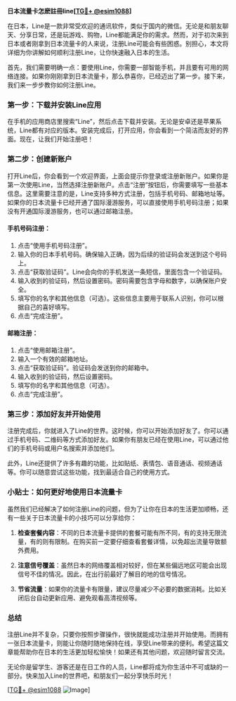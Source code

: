 **日本流量卡怎麽註冊line[[TG💪+ @esim1088](https://t.me/s/esim1088)]**

在日本，Line是一款非常受欢迎的通讯软件，类似于国内的微信。无论是和朋友聊天、分享日常，还是玩游戏、购物，Line都能满足你的需求。然而，对于初次来到日本或者刚拿到日本流量卡的人来说，注册Line可能会有些困惑。别担心，本文将详细为你讲解如何顺利注册Line，让你快速融入日本的生活。

首先，我们需要明确一点：要使用Line，你需要一部智能手机，并且要有可用的网络连接。如果你刚刚拿到日本流量卡，那么恭喜你，已经迈出了第一步。接下来，我们来一步步教你如何注册Line。

### 第一步：下载并安装Line应用

在手机的应用商店里搜索“Line”，然后点击下载并安装。无论是安卓还是苹果系统，Line都有对应的版本。安装完成后，打开应用，你会看到一个简洁而友好的界面。现在，让我们开始注册吧！

### 第二步：创建新账户

打开Line后，你会看到一个欢迎界面，上面会提示你登录或注册新账户。如果你是第一次使用Line，当然选择注册新账户。点击“注册”按钮后，你需要填写一些基本信息。这里需要注意的是，Line支持多种方式注册，包括手机号码、邮箱地址等。如果你的日本流量卡已经开通了国际漫游服务，可以直接使用手机号码注册；如果没有开通国际漫游服务，也可以通过邮箱注册。

#### 手机号码注册：
1. 点击“使用手机号码注册”。
2. 输入你的日本手机号码。确保输入正确，因为后续的验证码会发送到这个号码上。
3. 点击“获取验证码”。Line会向你的手机发送一条短信，里面包含一个验证码。
4. 输入收到的验证码，然后设置密码。密码需要包含字母和数字，以确保账户安全。
5. 填写你的名字和其他信息（可选）。这些信息主要用于联系人识别，你可以根据自己的喜好填写。
6. 点击“完成注册”。

#### 邮箱注册：
1. 点击“使用邮箱注册”。
2. 输入一个有效的邮箱地址。
3. 点击“获取验证码”。验证码会发送到你的邮箱中。
4. 输入收到的验证码，然后设置密码。
5. 填写你的名字和其他信息（可选）。
6. 点击“完成注册”。

### 第三步：添加好友并开始使用

注册完成后，你就进入了Line的世界。这时候，你可以开始添加好友了。你可以通过手机号码、二维码等方式添加好友。如果你有朋友已经在使用Line，可以通过他们的手机号码或用户名搜索并添加他们。

此外，Line还提供了许多有趣的功能，比如贴纸、表情包、语音通话、视频通话等。你可以随意尝试这些功能，找到最适合自己的使用方式。

### 小贴士：如何更好地使用日本流量卡

虽然我们已经解决了如何注册Line的问题，但为了让你在日本的生活更加顺畅，还有一些关于日本流量卡的小技巧可以分享给你：

1. **检查套餐内容**：不同的日本流量卡提供的套餐可能有所不同，有的支持无限流量，有的则有限制。在购买前一定要仔细查看套餐详情，以免超出流量导致额外费用。
   
2. **注意信号覆盖**：虽然日本的网络覆盖相对较好，但在某些偏远地区可能会出现信号不佳的情况。因此，在出行前最好了解目的地的信号情况。

3. **节省流量**：如果你的流量卡有限量，建议尽量减少不必要的数据消耗。比如关闭后台自动更新应用、避免观看高清视频等。

### 总结

注册Line并不复杂，只要你按照步骤操作，很快就能成功注册并开始使用。而拥有一张日本流量卡，则能让你随时随地保持在线，享受Line带来的便利。希望这篇文章能帮助你在日本的生活更加轻松愉快！如果还有其他问题，欢迎随时留言交流。

无论你是留学生、游客还是在日工作的人员，Line都将成为你生活中不可或缺的一部分。快来加入Line的世界吧，和朋友们一起分享快乐时光！

[[TG💪+ @esim1088](https://t.me/s/esim1088) ![Image](https://i.postimg.cc/4NQfJmqS/Snipaste-2025-05-13-00-14-12.png)]